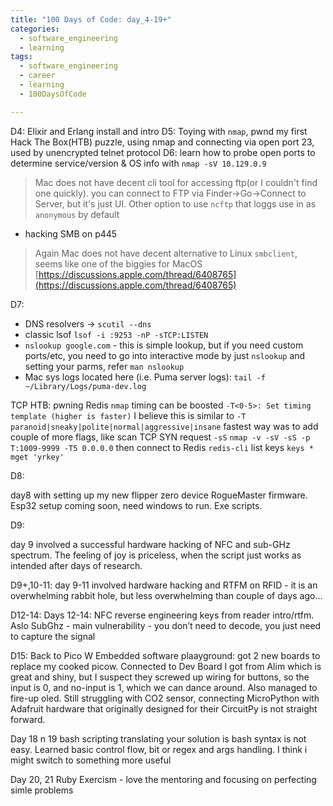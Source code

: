 ```yaml
---
title: "100 Days of Code: day_4-19+"
categories:
  - software_engineering
  - learning
tags:
  - software_engineering
  - career
  - learning
  - 100DaysOfCode

---
```

D4: Elixir and Erlang install and intro
D5: Toying with `nmap`, pwnd my first Hack The Box(HTB) puzzle, using nmap and connecting via open port 23, used by unencrypted telnet protocol
D6: learn how to probe open ports to determine service/version & OS info with `nmap -sV 10.129.0.9`
> Mac does not have decent cli tool for accessing ftp(or I couldn't find one quickly). you can connect to FTP via Finder->Go->Connect to Server, but it's just UI. Other option to use `ncftp` that loggs use in as `anonymous` by default

- hacking SMB on p445
> Again Mac does not have decent alternative to Linux `smbclient`, seems like one of the biggies for MacOS [https://discussions.apple.com/thread/6408765](https://discussions.apple.com/thread/6408765) 

D7:
- DNS resolvers -> `scutil --dns`
- classic lsof `lsof -i :9253 -nP -sTCP:LISTEN`
- `nslookup google.com` - this is simple lookup, but if you need custom ports/etc, you need to go into interactive mode by just `nslookup` and setting your parms, refer `man nslookup`
- Mac sys logs located here (i.e. Puma server logs): `tail -f ~/Library/Logs/puma-dev.log`

TCP HTB: pwning Redis
`nmap` timing can be boosted
`-T<0-5>: Set timing template (higher is faster)`
I believe this is similar to
`-T paranoid|sneaky|polite|normal|aggressive|insane`
fastest way was to add couple of more flags, like scan TCP SYN request `-sS`
`nmap -v -sV -sS -p T:1009-9999 -T5 0.0.0.0`
then connect to Redis `redis-cli`
list keys `keys *`
`mget 'yrkey'`

D8:

day8 with setting up my new flipper zero device RogueMaster firmware. Esp32 setup coming soon, need windows to run. Exe scripts. 

D9:

day 9 involved a successful hardware hacking of NFC and sub-GHz spectrum. The feeling of joy is priceless, when the script just works as intended after days of research.

D9+,10-11:
day 9-11 involved hardware hacking and RTFM on RFID - it is an overwhelming rabbit hole, but less overwhelming than couple of days ago...

D12-14:
Days 12-14: NFC reverse engineering keys from reader intro/rtfm.
Aslo SubGhz - main vulnerability - you don’t need to decode, you just need to capture the signal

D15:
Back to Pico W Embedded software plaayground:
got 2 new boards to replace my cooked picow. 
Connected to Dev Board I got from Alim which is great and shiny, but I suspect they screwed up wiring for buttons, so the input is 0, and no-input is 1, which we can dance around.
Also managed to fire-up oled.
Still struggling with CO2 sensor, connecting MicroPython with Adafruit hardware that originally designed for their CircuitPy is not straight forward. 

Day 18 n 19 bash scripting
translating your solution is bash syntax is not easy. Learned basic control flow, bit or regex and args handling.  I think i might switch to something more useful

Day 20, 21
Ruby Exercism - love the mentoring and focusing on perfecting simle problems
